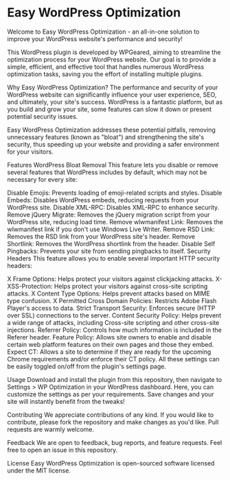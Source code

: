 # Easy WordPress Optimization
Welcome to Easy WordPress Optimization - an all-in-one solution to improve your WordPress website's performance and security!

This WordPress plugin is developed by WPGeared, aiming to streamline the optimization process for your WordPress website. Our goal is to provide a simple, efficient, and effective tool that handles numerous WordPress optimization tasks, saving you the effort of installing multiple plugins.

Why Easy WordPress Optimization?
The performance and security of your WordPress website can significantly influence your user experience, SEO, and ultimately, your site's success. WordPress is a fantastic platform, but as you build and grow your site, some features can slow it down or present potential security issues.

Easy WordPress Optimization addresses these potential pitfalls, removing unnecessary features (known as "bloat") and strengthening the site's security, thus speeding up your website and providing a safer environment for your visitors.

Features
WordPress Bloat Removal
This feature lets you disable or remove several features that WordPress includes by default, which may not be necessary for every site:

Disable Emojis: Prevents loading of emoji-related scripts and styles.
Disable Embeds: Disables WordPress embeds, reducing requests from your WordPress site.
Disable XML-RPC: Disables XML-RPC to enhance security.
Remove jQuery Migrate: Removes the jQuery migration script from your WordPress site, reducing load time.
Remove wlwmanifest Link: Removes the wlwmanifest link if you don't use Windows Live Writer.
Remove RSD Link: Removes the RSD link from your WordPress site's header.
Remove Shortlink: Removes the WordPress shortlink from the header.
Disable Self Pingbacks: Prevents your site from sending pingbacks to itself.
Security Headers
This feature allows you to enable several important HTTP security headers:

X Frame Options: Helps protect your visitors against clickjacking attacks.
X-XSS-Protection: Helps protect your visitors against cross-site scripting attacks.
X Content Type Options: Helps prevent attacks based on MIME type confusion.
X Permitted Cross Domain Policies: Restricts Adobe Flash Player's access to data.
Strict Transport Security: Enforces secure (HTTP over SSL) connections to the server.
Content Security Policy: Helps prevent a wide range of attacks, including Cross-site scripting and other cross-site injections.
Referrer Policy: Controls how much information is included in the Referer header.
Feature Policy: Allows site owners to enable and disable certain web platform features on their own pages and those they embed.
Expect CT: Allows a site to determine if they are ready for the upcoming Chrome requirements and/or enforce their CT policy.
All these settings can be easily toggled on/off from the plugin's settings page.

Usage
Download and install the plugin from this repository, then navigate to Settings > WP Optimization in your WordPress dashboard. Here, you can customize the settings as per your requirements. Save changes and your site will instantly benefit from the tweaks!

Contributing
We appreciate contributions of any kind. If you would like to contribute, please fork the repository and make changes as you'd like. Pull requests are warmly welcome.

Feedback
We are open to feedback, bug reports, and feature requests. Feel free to open an issue in this repository.

License
Easy WordPress Optimization is open-sourced software licensed under the MIT license.
